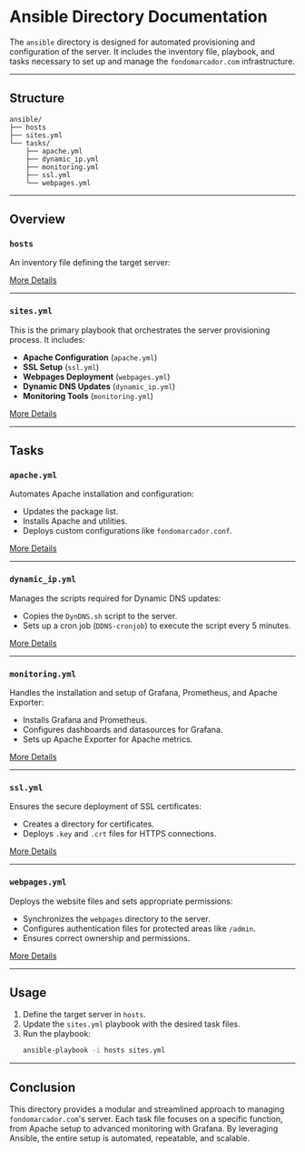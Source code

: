 # Ansible Directory Documentation

The `ansible` directory is designed for automated provisioning and configuration of the server. It includes the inventory file, playbook, and tasks necessary to set up and manage the `fondomarcador.com` infrastructure.

---

## Structure

```plaintext
ansible/
├── hosts
├── sites.yml
└── tasks/
    ├── apache.yml
    ├── dynamic_ip.yml
    ├── monitoring.yml
    ├── ssl.yml
    └── webpages.yml
```

---

## Overview

### `hosts`
An inventory file defining the target server:

[More Details](./hosts)

---

### `sites.yml`
This is the primary playbook that orchestrates the server provisioning process. It includes:
- **Apache Configuration** (`apache.yml`)
- **SSL Setup** (`ssl.yml`)
- **Webpages Deployment** (`webpages.yml`)
- **Dynamic DNS Updates** (`dynamic_ip.yml`)
- **Monitoring Tools** (`monitoring.yml`)

[More Details](./sites.yml)

---

## Tasks

### `apache.yml`
Automates Apache installation and configuration:
- Updates the package list.
- Installs Apache and utilities.
- Deploys custom configurations like `fondomarcador.conf`.

[More Details](./tasks/apache.yml)

---

### `dynamic_ip.yml`
Manages the scripts required for Dynamic DNS updates:
- Copies the `DynDNS.sh` script to the server.
- Sets up a cron job (`DDNS-cronjob`) to execute the script every 5 minutes.

[More Details](./tasks/dynamic_ip.yml)

---

### `monitoring.yml`
Handles the installation and setup of Grafana, Prometheus, and Apache Exporter:
- Installs Grafana and Prometheus.
- Configures dashboards and datasources for Grafana.
- Sets up Apache Exporter for Apache metrics.

[More Details](./tasks/monitoring.yml)

---

### `ssl.yml`
Ensures the secure deployment of SSL certificates:
- Creates a directory for certificates.
- Deploys `.key` and `.crt` files for HTTPS connections.

[More Details](./tasks/ssl.yml)

---

### `webpages.yml`
Deploys the website files and sets appropriate permissions:
- Synchronizes the `webpages` directory to the server.
- Configures authentication files for protected areas like `/admin`.
- Ensures correct ownership and permissions.

[More Details](./tasks/webpages.yml)

---

## Usage

1. Define the target server in `hosts`.
2. Update the `sites.yml` playbook with the desired task files.
3. Run the playbook:
   ```bash
   ansible-playbook -i hosts sites.yml
   ```

---

## Conclusion

This directory provides a modular and streamlined approach to managing `fondomarcador.com`'s server. Each task file focuses on a specific function, from Apache setup to advanced monitoring with Grafana. By leveraging Ansible, the entire setup is automated, repeatable, and scalable.